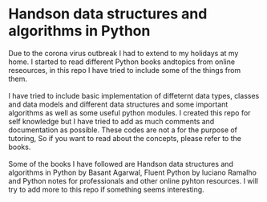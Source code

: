 # Handson data structures and algorithms in Python

 Due to the corona virus outbreak I had to extend to my holidays at my home. I started to read different Python books andtopics from online reseources, in this repo I have tried to include some of the things from them.
 </br></br>
 I have tried to include basic implementation of diffeternt data types, classes and data models and different data structures and some important algorithms as well as some useful python modules. I created this repo for self knowledge but I have tried to add as much comments and documentation as possible. These codes are not a for the purpose of tutoring, So if you want to read about the concepts, please refer to the books.
 </br></br>
 Some of the books I have followed are Handson data structures and algorithms in Python by Basant Agarwal, Fluent Python by luciano Ramalho and Python notes for professionals and other online pyhton resources. I will try to add more to this repo if something seems interesting.
